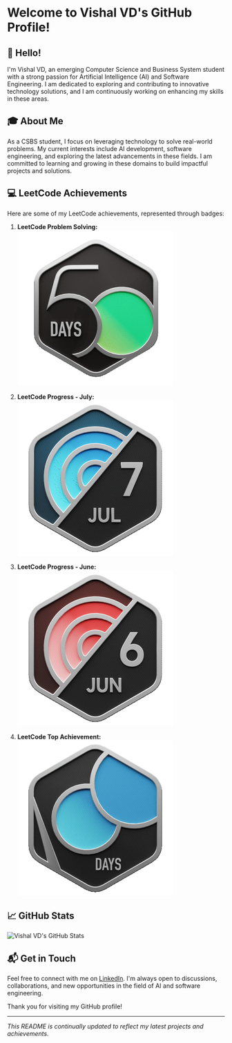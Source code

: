 # Welcome to Vishal VD's GitHub Profile!

## 👋 Hello!

I'm Vishal VD, an emerging Computer Science and Business System student with a strong passion for Artificial Intelligence (AI) and Software Engineering. I am dedicated to exploring and contributing to innovative technology solutions, and I am continuously working on enhancing my skills in these areas.

## 🎓 About Me

As a CSBS student, I focus on leveraging technology to solve real-world problems. My current interests include AI development, software engineering, and exploring the latest advancements in these fields. I am committed to learning and growing in these domains to build impactful projects and solutions.

## 💻 LeetCode Achievements

Here are some of my LeetCode achievements, represented through badges:

1. **LeetCode Problem Solving:**
   ![LeetCode Badge 50](https://github.com/Vishal-V-D/Vishal-V-D/blob/a8c74db966f347b0c41ca84c23044f9ccc08b15a/50.gif)

2. **LeetCode Progress - July:**
   ![LeetCode Badge July](https://github.com/Vishal-V-D/Vishal-V-D/blob/a8c74db966f347b0c41ca84c23044f9ccc08b15a/july7.gif)

3. **LeetCode Progress - June:**
   ![LeetCode Badge June](https://github.com/Vishal-V-D/Vishal-V-D/blob/a8c74db966f347b0c41ca84c23044f9ccc08b15a/jun.gif)

4. **LeetCode Top Achievement:**
   ![LeetCode Badge 100](https://github.com/Vishal-V-D/Vishal-V-D/blob/a8c74db966f347b0c41ca84c23044f9ccc08b15a/100.gif)



## 📈 GitHub Stats

![Vishal VD's GitHub Stats](https://github-readme-stats.vercel.app/api?username=Vishal-V-D&show_icons=true&hide_title=true&hide_border=true&count_private=true&include_all_commits=true)

## 📬 Get in Touch

Feel free to connect with me on [LinkedIn](https://www.linkedin.com/in/vishal-v-d/). I'm always open to discussions, collaborations, and new opportunities in the field of AI and software engineering.

Thank you for visiting my GitHub profile!

---

*This README is continually updated to reflect my latest projects and achievements.*

